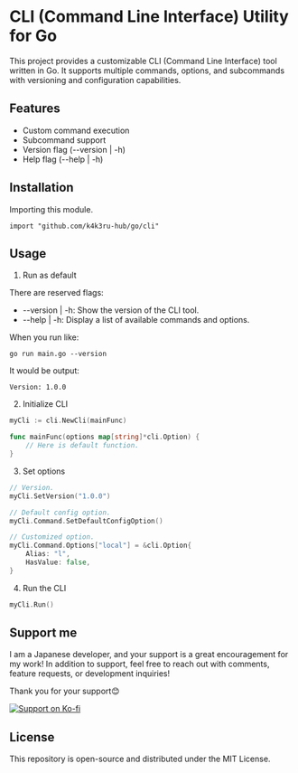 # CLI (Command Line Interface) Utility for Go

This project provides a customizable CLI (Command Line Interface) tool written in Go. It supports multiple commands, options, and subcommands with versioning and configuration capabilities.


## Features

- Custom command execution
- Subcommand support
- Version flag (--version | -h)
- Help flag (--help | -h)


## Installation

Importing this module.
```console
import "github.com/k4k3ru-hub/go/cli"
```


## Usage

1. Run as default

There are reserved flags:
- --version | -h: Show the version of the CLI tool.
- --help | -h: Display a list of available commands and options.

When you run like:
```console
go run main.go --version
```

It would be output:
```output
Version: 1.0.0
```

2. Initialize CLI

```go
myCli := cli.NewCli(mainFunc)

func mainFunc(options map[string]*cli.Option) {
	// Here is default function.
}
```

3. Set options

```go
// Version.
myCli.SetVersion("1.0.0")

// Default config option.
myCli.Command.SetDefaultConfigOption()

// Customized option.
myCli.Command.Options["local"] = &cli.Option{
    Alias: "l",
    HasValue: false,
}
```

4. Run the CLI

```go
myCli.Run()
```


## Support me
I am a Japanese developer, and your support is a great encouragement for my work!
In addition to support, feel free to reach out with comments, feature requests, or development inquiries!

Thank you for your support😊

[![Support on Ko-fi](https://img.shields.io/badge/Ko--fi-Support%20Me-blue?style=flat-square&logo=ko-fi)](https://ko-fi.com/k4k3ru)


## License
This repository is open-source and distributed under the MIT License.
